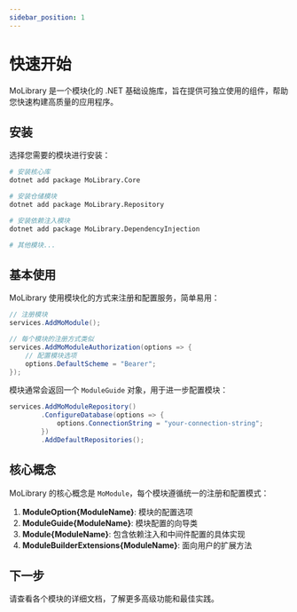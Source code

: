```yaml
---
sidebar_position: 1
---
```


# 快速开始

MoLibrary 是一个模块化的 .NET 基础设施库，旨在提供可独立使用的组件，帮助您快速构建高质量的应用程序。

## 安装

选择您需要的模块进行安装：

```bash
# 安装核心库
dotnet add package MoLibrary.Core

# 安装仓储模块
dotnet add package MoLibrary.Repository

# 安装依赖注入模块
dotnet add package MoLibrary.DependencyInjection

# 其他模块...
```

## 基本使用

MoLibrary 使用模块化的方式来注册和配置服务，简单易用：

```csharp
// 注册模块
services.AddMoModule();

// 每个模块的注册方式类似
services.AddMoModuleAuthorization(options => {
    // 配置模块选项
    options.DefaultScheme = "Bearer";
});
```

模块通常会返回一个 `ModuleGuide` 对象，用于进一步配置模块：

```csharp
services.AddMoModuleRepository()
        .ConfigureDatabase(options => {
            options.ConnectionString = "your-connection-string";
        })
        .AddDefaultRepositories();
```

## 核心概念

MoLibrary 的核心概念是 `MoModule`，每个模块遵循统一的注册和配置模式：

1. **ModuleOption{ModuleName}**: 模块的配置选项
2. **ModuleGuide{ModuleName}**: 模块配置的向导类
3. **Module{ModuleName}**: 包含依赖注入和中间件配置的具体实现
4. **ModuleBuilderExtensions{ModuleName}**: 面向用户的扩展方法

## 下一步

请查看各个模块的详细文档，了解更多高级功能和最佳实践。 